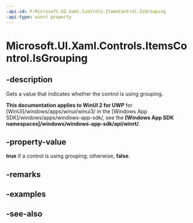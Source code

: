 ```yaml
---
-api-id: P:Microsoft.UI.Xaml.Controls.ItemsControl.IsGrouping
-api-type: winrt property
---
```


<!-- Property syntax
public bool IsGrouping { get; }
-->

# Microsoft.UI.Xaml.Controls.ItemsControl.IsGrouping

## -description
Gets a value that indicates whether the control is using grouping.

**This documentation applies to WinUI 2 for UWP** for [WinUI]/windows/apps/winui/winui3/ in the [Windows App SDK]/windows/apps/windows-app-sdk/, see the **[Windows App SDK namespaces]/windows/windows-app-sdk/api/winrt/**.

## -property-value
**true** if a control is using grouping; otherwise, **false**.

## -remarks

## -examples

## -see-also
